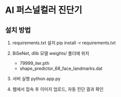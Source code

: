 # AI 퍼스널컬러 진단기

## 설치 방법
1. requirements.txt 설치
   pip install -r requirements.txt

2. BiSeNet, dlib 모델 weights/ 폴더에 위치
   - 79999_iter.pth
   - shape_predictor_68_face_landmarks.dat

3. 서버 실행
   python app.py

4. 웹에서 접속 후 이미지 업로드, 자동 진단 결과 확인
